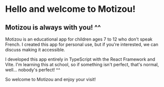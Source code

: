 <h1>Hello and welcome to Motizou!</h1>
<h2>Motizou is always with you! ^^</h2>

Motizou is an educational app for children ages 7 to 12 who don't speak French. I created this app for personal use, but if you're interested, we can discuss making it accessible.

I developed this app entirely in TypeScript with the React Framework and Vite. I'm learning this at school, so if something isn't perfect, that's normal, well... nobody's perfect! ^^

So welcome to Motizou and enjoy your visit!
